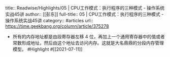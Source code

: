 title:: Readwise/Highlights/05 | CPU工作模式：执行程序的三种模式 - 操作系统实战45讲
author:: [[彭东]]
full-title:: 05 | CPU工作模式：执行程序的三种模式 - 操作系统实战45讲
category:: #articles
url:: https://time.geekbang.org/column/article/375278
- 所有的内存地址都是由段寄存器左移 4 位，再加上一个通用寄存器中的值或者常数形成地址，然后由这个地址去访问内存。这就是大名鼎鼎的分段内存管理模型。 #Highlight #[[2021-07-11]]